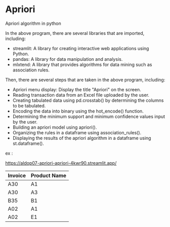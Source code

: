 # Apriori
Apriori algorithm in python

In the above program, there are several libraries that are imported, including:

- streamlit: A library for creating interactive web applications using Python.
- pandas: A library for data manipulation and analysis.
- mlxtend: A library that provides algorithms for data mining such as association rules.

Then, there are several steps that are taken in the above program, including:

- Apriori menu display: Display the title "Apriori" on the screen.
- Reading transaction data from an Excel file uploaded by the user.
- Creating tabulated data using pd.crosstab() by determining the columns to be tabulated.
- Encoding the data into binary using the hot_encode() function.
- Determining the minimum support and minimum confidence values input by the user.
- Building an apriori model using apriori().
- Organizing the rules in a dataframe using association_rules().
- Displaying the results of the apriori algorithm in a dataframe using st.dataframe().

ex :

https://aldop07-apriori-apriori-4kwr90.streamlit.app/

| Invoice | Product Name |
|---------|--------------|
| A30     | A1           |
| A30     | A3           |
| B35     | B1           |
| A02     | A1           |
| A02     | E1           |
